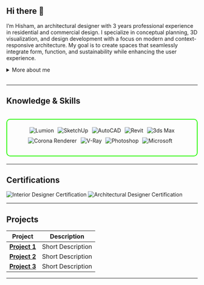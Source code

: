 ## Hi there 👋

I’m Hisham, an architectural designer with 3 years professional experience in residential and commercial design. I specialize in conceptual planning, 3D visualization, and design development with a focus on modern and context-responsive architecture. My goal is to create spaces that seamlessly integrate form, function, and sustainability while enhancing the user experience.


<details>
  <summary>More about me</summary>

- **Name**: HISHAM
- **From**: India
- **ARCHITECTURAL DESIGNER** 
- I have experience in exterior and interior designing, planning , and architectural consultation.
- I Currently work in an architectural firm.

</details>
<br>

---

<h2 id="knowledge_skills" align=''> Knowledge & Skills </h2>

<br>

<div style="border: 2px solid #22F700; border-radius: 10px; padding: 20px; margin-bottom: 20px;">
  <div align="left" style="display: flex; flex-wrap: wrap; justify-content: center; gap: 10px;">
     <img src="https://img.shields.io/badge/Lumion%20Pro%2012-000000?style=for-the-badge&logo=https%3A%2F%2Fstatic.cdnlogo.com%2Flogos%2Fl%2F53%2Flumion.svg&logoColor=4A90E2" alt="Lumion" />
  <img src="https://img.shields.io/badge/SketchUp-000000?style=for-the-badge&logo=sketchup&logoColor=005F9E" alt="SketchUp" />
  <img src="https://img.shields.io/badge/AutoCAD-000000?style=for-the-badge&logo=autodesk&logoColor=E20000" alt="AutoCAD" />
  <img src="https://img.shields.io/badge/Revit-000000?style=for-the-badge&logo=autodesk&logoColor=31A8FF" alt="Revit" />
  <img src="https://img.shields.io/badge/3ds%20Max-000000?style=for-the-badge&logo=autodesk&logoColor=00B4F0" alt="3ds Max" />
  <img src="https://img.shields.io/badge/Corona-000000?style=for-the-badge&logo=https%3A%2F%2Fstatic.cdnlogo.com%2Flogos%2Fc%2F77%2Fcorona-render.svg&logoColor=FCD116" alt="Corona Renderer" />
  <img src="https://img.shields.io/badge/V-Ray-000000?style=for-the-badge&logo=https%3A%2F%2Fupload.wikimedia.org%2Fwikipedia%2Fcommons%2Fthumb%2F6%2F6e%2FV-Ray_Logo.svg%2F1200px-V-Ray_Logo.svg.png&logoColor=FFFFFF" alt="V-Ray" />
  <img src="https://img.shields.io/badge/Photoshop-000000?style=for-the-badge&logo=adobe-photoshop&logoColor=31A8FF" alt="Photoshop" />
  <img src="https://img.shields.io/badge/Microsoft-000000?style=for-the-badge&logo=microsoft&logoColor=F25022" alt="Microsoft" />
</p>











  </div>
</div>

---
<h2 id="Certifications" align=''> Certifications </h2>

<div>
<img src="https://img.shields.io/badge/Interior_Designer-Certified-blue?style=for-the-badge&color=8B4513" alt="Interior Designer Certification" />
<img src="https://img.shields.io/badge/Architectural_Designer-Certified-green?style=for-the-badge&color=2E8B57" alt="Architectural Designer Certification" />


</div>

---

<h2 id="Projects" align=''> Projects </h2>


| **Project**      | **Description**                                                                                  |
|-------------------|--------------------------------------------------------------------------------------------------|
| **[Project 1](https://github.com/)**    | Short Description |
| **[Project 2](https://github.com/)**    | Short Description |
| **[Project 3](https://github.com/)**    | Short Description | 

---
